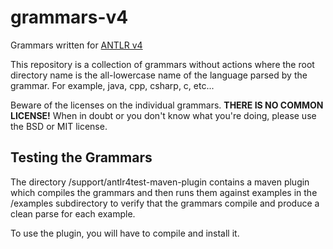 # grammars-v4

Grammars written for [ANTLR v4](https://github.com/antlr/antlr4)

This repository is a collection of grammars without actions where the
root directory name is the all-lowercase name of the language parsed
by the grammar. For example, java, cpp, csharp, c, etc...

Beware of the licenses on the individual grammars. **THERE IS NO COMMON
LICENSE!** When in doubt or you don't know what you're doing, please use
the BSD or MIT license.

Testing the Grammars
------------

The directory /support/antlr4test-maven-plugin contains a maven plugin which compiles the grammars and then runs them against examples in the /examples subdirectory to verify that the grammars compile and produce a clean parse for each example.

To use the plugin, you will have to compile and install it.
